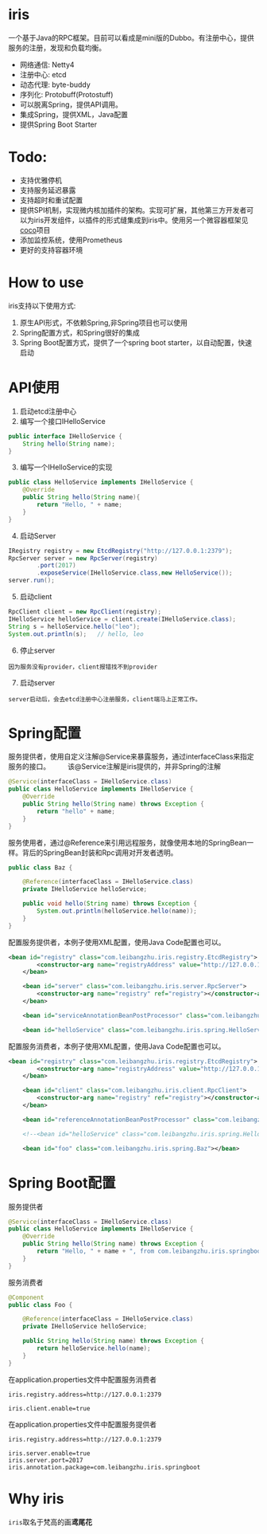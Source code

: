 # iris

一个基于Java的RPC框架。目前可以看成是mini版的Dubbo。有注册中心，提供服务的注册，发现和负载均衡。

* 网络通信: Netty4
* 注册中心: etcd
* 动态代理: byte-buddy
* 序列化: Protobuff(Protostuff)
* 可以脱离Spring，提供API调用。
* 集成Spring，提供XML，Java配置
* 提供Spring Boot Starter

# Todo:
* 支持优雅停机
* 支持服务延迟暴露
* 支持超时和重试配置
* 提供SPI机制，实现微内核加插件的架构。实现可扩展，其他第三方开发者可以为iris开发组件，以插件的形式缝集成到iris中。使用另一个微容器框架见[coco](https://github.com/Leo-Lei/coco)项目
* 添加监控系统，使用Prometheus
* 更好的支持容器环境


# How to use
iris支持以下使用方式:    
1. 原生API形式，不依赖Spring,非Spring项目也可以使用
2. Spring配置方式，和Spring很好的集成
3. Spring Boot配置方式，提供了一个spring boot starter，以自动配置，快速启动


# API使用
1. 启动etcd注册中心
2. 编写一个接口IHelloService
```java
public interface IHelloService {
    String hello(String name);
}
```
3. 编写一个IHelloService的实现
```java
public class HelloService implements IHelloService {
    @Override
    public String hello(String name){
        return "Hello, " + name;
    }
}
```
4. 启动Server
```java
IRegistry registry = new EtcdRegistry("http://127.0.0.1:2379");
RpcServer server = new RpcServer(registry)
        .port(2017)
        .exposeService(IHelloService.class,new HelloService());
server.run();
```
5. 启动client
```java
RpcClient client = new RpcClient(registry);
IHelloService helloService = client.create(IHelloService.class);
String s = helloService.hello("leo");
System.out.println(s);   // hello, leo
```
6. 停止server
```text
因为服务没有provider，client报错找不到provider        
```
7. 启动server        
```text
server启动后，会去etcd注册中心注册服务，client端马上正常工作。        
```


# Spring配置

服务提供者，使用自定义注解@Service来暴露服务，通过interfaceClass来指定服务的接口。        
该@Service注解是iris提供的，并非Spring的注解
```java
@Service(interfaceClass = IHelloService.class)
public class HelloService implements IHelloService {
    @Override
    public String hello(String name) throws Exception {
        return "hello" + name;
    }
}
```

服务使用者，通过@Reference来引用远程服务，就像使用本地的SpringBean一样。背后的SpringBean封装和Rpc调用对开发者透明。
```java
public class Baz {

    @Reference(interfaceClass = IHelloService.class)
    private IHelloService helloService;

    public void hello(String name) throws Exception {
        System.out.println(helloService.hello(name));
    }
}

```
配置服务提供者，本例子使用XML配置，使用Java Code配置也可以。
```xml
<bean id="registry" class="com.leibangzhu.iris.registry.EtcdRegistry">
        <constructor-arg name="registryAddress" value="http://127.0.0.1:2379"></constructor-arg>
    </bean>

    <bean id="server" class="com.leibangzhu.iris.server.RpcServer">
        <constructor-arg name="registry" ref="registry"></constructor-arg>
    </bean>

    <bean id="serviceAnnotationBeanPostProcessor" class="com.leibangzhu.iris.spring.ServiceAnnotationBeanPostProcessor"></bean>

    <bean id="helloService" class="com.leibangzhu.iris.spring.HelloService"></bean>
```
配置服务消费者，本例子使用XML配置，使用Java Code配置也可以。
```xml
<bean id="registry" class="com.leibangzhu.iris.registry.EtcdRegistry">
        <constructor-arg name="registryAddress" value="http://127.0.0.1:2379"></constructor-arg>
    </bean>

    <bean id="client" class="com.leibangzhu.iris.client.RpcClient">
        <constructor-arg name="registry" ref="registry"></constructor-arg>
    </bean>

    <bean id="referenceAnnotationBeanPostProcessor" class="com.leibangzhu.iris.spring.ReferenceAnnotationBeanPostProcessor"></bean>

    <!--<bean id="helloService" class="com.leibangzhu.iris.spring.HelloService"></bean>-->

    <bean id="foo" class="com.leibangzhu.iris.spring.Baz"></bean>
```

# Spring Boot配置
服务提供者
```java
@Service(interfaceClass = IHelloService.class)
public class HelloService implements IHelloService {
    @Override
    public String hello(String name) throws Exception {
        return "Hello, " + name + ", from com.leibangzhu.iris.springboot.HelloService";
    }
}
```
服务消费者
```java
@Component
public class Foo {

    @Reference(interfaceClass = IHelloService.class)
    private IHelloService helloService;

    public String hello(String name) throws Exception {
        return helloService.hello(name);
    }
}
```

在application.properties文件中配置服务消费者
```properties
iris.registry.address=http://127.0.0.1:2379

iris.client.enable=true
```

在application.properties文件中配置服务提供者
```properties
iris.registry.address=http://127.0.0.1:2379

iris.server.enable=true
iris.server.port=2017
iris.annotation.package=com.leibangzhu.iris.springboot
```

# Why iris
`iris`取名于梵高的画**鸢尾花**
